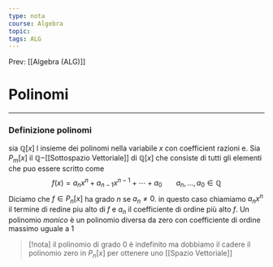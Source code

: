 ```yaml
---
type: nota
course: Algebra
topic: 
tags: ALG
---
```


Prev: [[Algebra (ALG)]]

# Polinomi
---

### Definizione polinomi
sia $\mathbb{Q}[x]$ l insieme dei polinomi nella variabile $x$ con coefficient razioni e. Sia $P_m[x]$ il $\mathbb{Q}-$[[Sottospazio Vettoriale]] di $\mathbb{Q}[x]$ che consiste di tutti gli elementi che puo essere scritto come 
$$f(x)=a_nx^n+a_{n-1}x^{n-1} + \cdots + a_0 \ \ \ \ \ \ \ a_n,\dots,a_0 \in \mathbb{Q}$$
Diciamo che $f \in P_n[x]$ ha grado $n$ se $a_n \not= 0$. in questo caso chiamiamo $a_nx^n$ il termine di redine piu alto di $f$ e $a_n$ il coefficiente di ordine più alto $f$. Un polinomio _monico_ è un polinomio diversa da zero con coefficiente di ordine massimo uguale a 1

> [!nota]
> il polinomio di grado 0 è indefinito ma dobbiamo il cadere il polinomio zero  in $P_n[x]$ per ottenere uno [[Spazio Vettoriale]]
